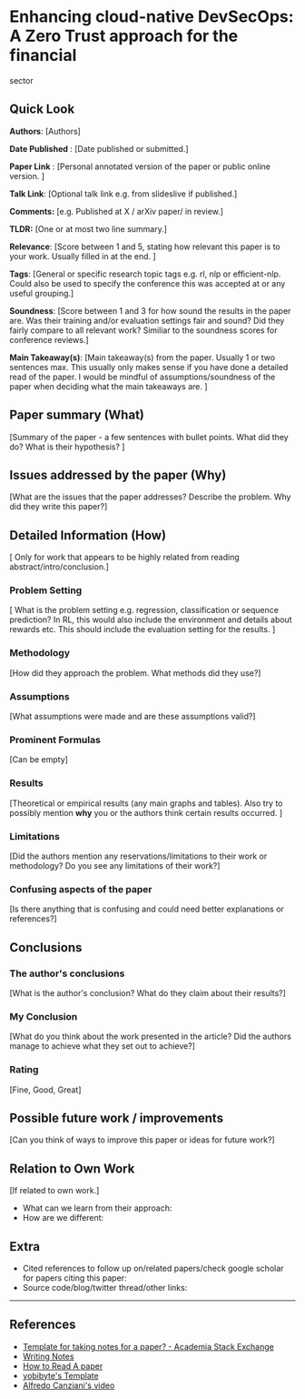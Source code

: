 # Enhancing cloud-native DevSecOps: A Zero Trust approach for the financial
sector
## Quick Look

**Authors**: [Authors]

**Date Published** : [Date published or submitted.]

**Paper Link** : [Personal annotated version of the paper or public online version. ]

**Talk Link**: [Optional talk link e.g. from slideslive if published.]

**Comments:**  [e.g. Published at X / arXiv paper/ in review.]

**TLDR:** [One or at most two line summary.] 

**Relevance**: [Score between 1 and 5, stating how relevant this paper is to your work. Usually filled in at the end. ]

**Tags**: [General or specific research topic tags e.g. rl, nlp or efficient-nlp. Could also be used to specify the conference this was accepted at or any useful grouping.]

**Soundness**: [Score between 1 and 3 for how sound the results in the paper are. Was their training and/or evaluation settings fair and sound? Did they fairly compare to all relevant work? Similiar to the soundness scores for conference reviews.]

**Main Takeaway(s)**: [Main takeaway(s) from the paper. Usually 1 or two sentences max. This usually only makes sense if you have done a detailed read of the paper. I would be mindful of assumptions/soundness of the paper when deciding what the main takeaways are. ]

## Paper summary (What)
[Summary of the paper - a few sentences with bullet points. What did they do? What is their hypothesis? ]

## Issues addressed by the paper (Why)
[What are the issues that the paper addresses? Describe the problem. Why did they write this paper?]

## Detailed Information (How)
[ Only for work that appears to be highly related from reading abstract/intro/conclusion.]

### Problem Setting
[ What is the problem setting e.g. regression, classification or sequence prediction? In RL, this would also include the environment and details about rewards etc. This should include the evaluation setting for the results. ]

### Methodology
[How did they approach the problem. What methods did they use?]

### Assumptions
[What assumptions were made and are these assumptions valid?]

### Prominent Formulas
[Can be empty]

### Results
[Theoretical or empirical results (any main graphs and tables). Also try to possibly mention **why** you or the authors think certain results occurred. ]

### Limitations
[Did the authors mention any reservations/limitations to their work or methodology? Do you see any limitations of their work?]

### Confusing aspects of the paper
[Is there anything that is confusing and could need better explanations or references?]

## Conclusions

### The author's conclusions
[What is the author's conclusion? What do they claim about their results?]

### My Conclusion
[What do you think about the work presented in the article? Did the authors manage to achieve what they set out to achieve?]

### Rating
[Fine, Good, Great]

## Possible future work / improvements
[Can you think of ways to improve this paper or ideas for future work?]

## Relation to Own Work
[If related to own work.]

- What can we learn from their approach:
- How are we different:

## Extra
- Cited references to follow up on/related papers/check google scholar for papers citing this paper:
- Source code/blog/twitter thread/other links:

---
## References
- [Template for taking notes for a paper? - Academia Stack Exchange](https://academia.stackexchange.com/questions/17113/template-for-taking-notes-for-a-paper)
- [Writing Notes](https://www.owlnet.rice.edu/~cainproj/writingtips/notes2.pdf)
- [How to Read A paper](https://web.stanford.edu/class/ee384m/Handouts/HowtoReadPaper.pdf)
- [yobibyte's Template](https://twitter.com/y0b1byte/status/1364841802839302144?s=20)
- [Alfredo Canziani's video](https://youtu.be/5KSGNomPJTE?t=36)
